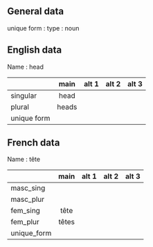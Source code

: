 ## General data

unique form :
type : noun

## English data

Name : head

|             | main  | alt 1 | alt 2 | alt 3 |
| :---------- | :---: | :---: | :---: | ----- |
| singular    | head  |       |       |       |
| plural      | heads |       |       |       |
| unique form |       |       |       |       |

## French data

Name : tête

|             | main  | alt 1 | alt 2 | alt 3 |
| :---------- | :---: | :---: | :---: | :---: |
| masc_sing   |       |       |       |       |
| masc_plur   |       |       |       |       |
| fem_sing    | tête  |       |       |       |
| fem_plur    | têtes |       |       |       |
| unique_form |       |       |       |       |



